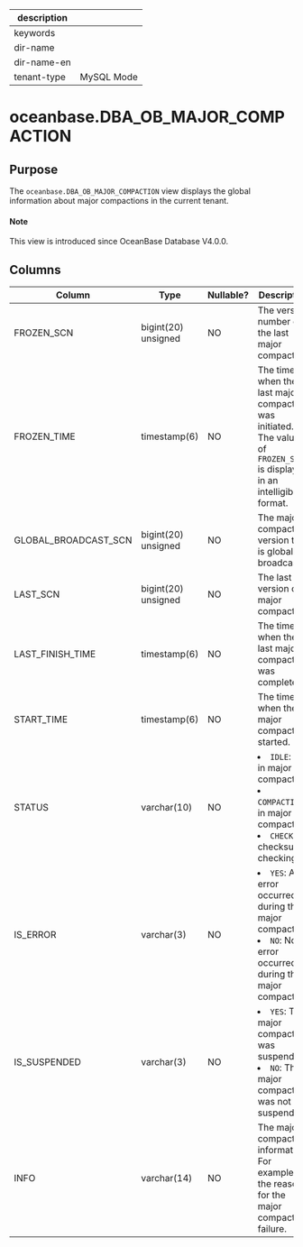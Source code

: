 | description ||
|---|---|
| keywords ||
| dir-name ||
| dir-name-en ||
| tenant-type | MySQL Mode |

# oceanbase.DBA_OB_MAJOR_COMPACTION

## Purpose

The `oceanbase.DBA_OB_MAJOR_COMPACTION` view displays the global information about major compactions in the current tenant.

<main id="notice" type='explain'>
  <h4>Note</h4>
  <p>This view is introduced since OceanBase Database V4.0.0. </p>
</main>

## Columns

| Column | Type | Nullable? | Description |
|--------------------------|-------------|------------|---------------------------------------------|
| FROZEN_SCN | bigint(20) unsigned | NO | The version number of the last major compaction. |
| FROZEN_TIME | timestamp(6) | NO | The time when the last major compaction was initiated. The value of `FROZEN_SCN` is displayed in an intelligible format. |
| GLOBAL_BROADCAST_SCN | bigint(20) unsigned | NO | The major compaction version that is globally broadcast. |
| LAST_SCN | bigint(20) unsigned | NO | The last version of major compaction. |
| LAST_FINISH_TIME | timestamp(6) | NO | The time when the last major compaction was completed. |
| START_TIME | timestamp(6) | NO | The time when the major compaction started. |
| STATUS | varchar(10) | NO | <li> `IDLE`: not in major compaction   <li> `COMPACTION`: in major compaction   <li> `CHECKSUM`: checksum checking |
| IS_ERROR | varchar(3) | NO | <li> `YES`: An error occurred during the major compaction.   <li> `NO`: No error occurred during the major compaction. |
| IS_SUSPENDED | varchar(3) | NO | <li> `YES`: The major compaction was suspended.   <li> `NO`: The major compaction was not suspended. |
| INFO | varchar(14) | NO | The major compaction information. For example, the reason for the major compaction failure. |
